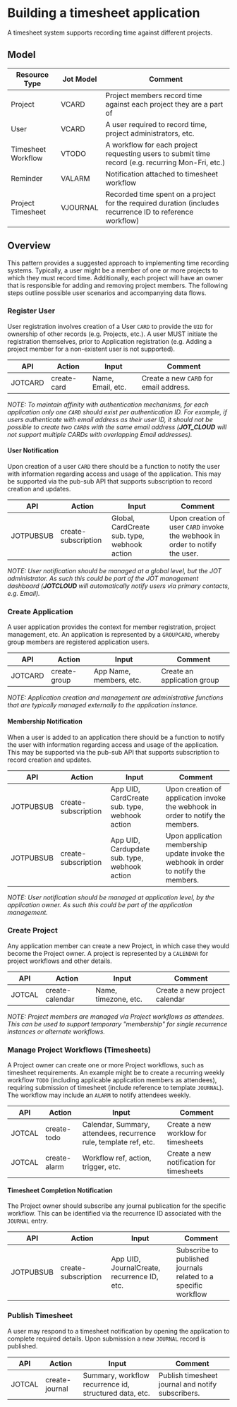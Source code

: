 # Building a timesheet application

A timesheet system supports recording time against different projects.

## Model

| Resource Type      | Jot Model | Comment                                                                                                   |
|--------------------|-----------|-----------------------------------------------------------------------------------------------------------|
| Project            | VCARD     | Project members record time against each project they are a part of                                       |
| User               | VCARD     | A user required to record time, project administrators, etc.                                              |
| Timesheet Workflow | VTODO     | A workflow for each project requesting users to submit time record (e.g. recurring Mon-Fri, etc.)         |
| Reminder           | VALARM    | Notification attached to timesheet workflow                                                               |
| Project Timesheet  | VJOURNAL  | Recorded time spent on a project for the required duration (includes recurrence ID to reference workflow) |

## Overview

This pattern provides a suggested approach to implementing time recording systems. Typically, a user might be a member
of one or more projects to which they must record time. Additionally, each project will have an owner that is responsible
for adding and removing project members. The following steps outline possible user scenarios and accompanying data flows.

### Register User

User registration involves creation of a User `CARD` to provide the `UID` for ownership of other records (e.g. Projects,
etc.). A user MUST initiate the registration themselves, prior to Application registration (e.g. Adding a project member
for a non-existent user is not supported).

| API     | Action      | Input             | Comment                                 |
|---------|-------------|-------------------|-----------------------------------------|
| JOTCARD | create-card | Name, Email, etc. | Create a new `CARD` for email address.  |

_NOTE: To maintain affinity with authentication mechanisms, for each application only one `CARD` should exist per
authentication ID.
For example, if users authenticate with email address as their user ID, it should not be possible to create two
`CARD`s with the same email address (**JOT_CLOUD** will not support multiple CARDs with overlapping Email addresses)._

#### User Notification

Upon creation of a user `CARD` there should be a function to notify the user with information regarding access and
usage of the application. This may be supported via the pub-sub API that supports subscription to record creation and
updates.

| API       | Action              | Input                                        | Comment                                                                      |
|-----------|---------------------|----------------------------------------------|------------------------------------------------------------------------------|
| JOTPUBSUB | create-subscription | Global, CardCreate sub. type, webhook action | Upon creation of user `CARD` invoke the webhook in order to notify the user. |

_NOTE: User notification should be managed at a global level, but the JOT administrator. As such this could be part of
the JOT management dashboard (**JOTCLOUD** will automatically notify users via primary contacts, e.g. Email)._

### Create Application

A user application provides the context for member registration, project management, etc. An application is represented
by a `GROUPCARD`, whereby group members are registered application users.

| API     | Action       | Input                   | Comment                     |
|---------|--------------|-------------------------|-----------------------------|
| JOTCARD | create-group | App Name, members, etc. | Create an application group |

_NOTE: Application creation and management are administrative functions that are typically managed externally to the
application instance._

#### Membership Notification

When a user is added to an application there should be a function to notify the user with information regarding access and
usage of the application. This may be supported via the pub-sub API that supports subscription to record creation and
updates.

| API       | Action              | Input                                         | Comment                                                                               |
|-----------|---------------------|-----------------------------------------------|---------------------------------------------------------------------------------------|
| JOTPUBSUB | create-subscription | App UID, CardCreate sub. type, webhook action | Upon creation of application invoke the webhook in order to notify the members.       |
| JOTPUBSUB | create-subscription | App UID, Cardupdate sub. type, webhook action | Upon application membership update invoke the webhook in order to notify the members. |

_NOTE: User notification should be managed at application level, by the application owner. As such this could be part of
the application management._

### Create Project

Any application member can create a new Project, in which case they would become the Project owner. A project is 
represented by a `CALENDAR` for project workflows and other details.

| API    | Action          | Input                | Comment                       |
|--------|-----------------|----------------------|-------------------------------|
| JOTCAL | create-calendar | Name, timezone, etc. | Create a new project calendar |

_NOTE: Project members are managed via Project workflows as attendees. This can be used to support temporary
"membership" for single recurrence instances or alternate workflows._

### Manage Project Workflows (Timesheets)

A Project owner can create one or more Project workflows, such as timesheet requirements. An example might be to
create a recurring weekly workflow `TODO` (including applicable application members as attendees), requiring submission of timesheet
(include reference to template `JOURNAL`). The workflow may include an `ALARM` to notify attendees weekly.

| API    | Action       | Input                                                             | Comment                                  |
|--------|--------------|-------------------------------------------------------------------|------------------------------------------|
| JOTCAL | create-todo  | Calendar, Summary, attendees, recurrence rule, template ref, etc. | Create a new worklow for timesheets      |
| JOTCAL | create-alarm | Workflow ref, action, trigger, etc.                               | Create a new notification for timesheets |


#### Timesheet Completion Notification

The Project owner should subscribe any journal publication for the specific workflow. This can be identified via the
recurrence ID associated with the `JOURNAL` entry.

| API       | Action              | Input                                       | Comment                                                        |
|-----------|---------------------|---------------------------------------------|----------------------------------------------------------------|
| JOTPUBSUB | create-subscription | App UID, JournalCreate, recurrence ID, etc. | Subscribe to published journals related to a specific workflow |

### Publish Timesheet

A user may respond to a timesheet notification by opening the application to complete required details. Upon submission
a new `JOURNAL` record is published.

| API    | Action         | Input                                                  | Comment                                           |
|--------|----------------|--------------------------------------------------------|---------------------------------------------------|
| JOTCAL | create-journal | Summary, workflow recurrence id, structured data, etc. | Publish timesheet journal and notify subscribers. |

